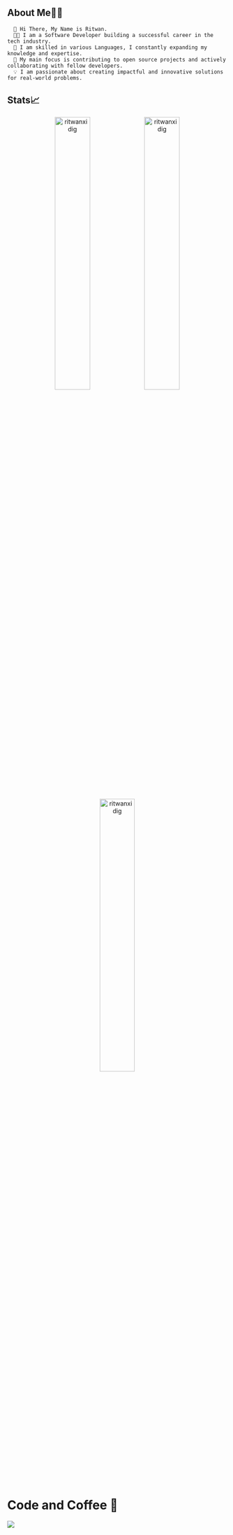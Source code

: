 ## About Me🙎‍♂️
      🙌 Hi There, My Name is Ritwan.
      🧑‍💻 I am a Software Developer building a successful career in the tech industry.
      🌱 I am skilled in various Languages, I constantly expanding my knowledge and expertise.
      🚀 My main focus is contributing to open source projects and actively collaborating with fellow developers.
      💡 I am passionate about creating impactful and innovative solutions for real-world problems.
## Stats📈
<p align="center">
<img width="40%" src="https://github-readme-stats.vercel.app/api/top-langs?username=ritwanxidig&show_icons=true&theme=dracula&title_color=ff8000&text_color=ffffff&bg_color=6a6a6a&locale=en&layout=compact&hide_border=true" alt="ritwanxidig" /> 
<img width="40%" src="https://github-readme-stats.vercel.app/api?username=ritwanxidig&show_icons=true&theme=dracula&title_color=ff8000&text_color=ffffff&bg_color=6a6a6a&locale=en&hide_border=true" alt="ritwanxidig" />
<img width="40%" src="https://github-readme-streak-stats.herokuapp.com/?user=ritwanxidig&theme=bluelight&hide_border=true" alt="ritwanxidig" />
</p>

   
# Code and Coffee 🖤
<html>
            <img src="https://www.cnet.com/a/img/resize/2f5aada0dd5f4f21e09d855658406aa026d5c102/hub/2020/06/10/06f2b84a-2241-4567-a2a5-611ebb1e2650/gettyimages-1129377183.jpg?auto=webp&fit=crop&height=900&width=1200" />
</html>
  

